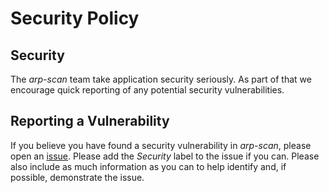 # Security Policy

## Security

The *arp-scan* team take application security seriously. As part of that we encourage quick reporting of any potential security vulnerabilities.

## Reporting a Vulnerability

If you believe you have found a security vulnerability in *arp-scan*, please open an [issue](https://github.com/royhills/arp-scan/issues). Please add the *Security* label to the issue if you can. Please also include as much information as you can to help identify and, if possible, demonstrate the issue.

